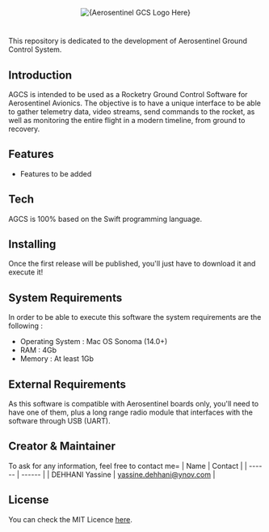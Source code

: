 <p align="center">
  <img src="https://github.com/yaxsomo/aerosentinel-ground-control-system/assets/71334330/0de61b2e-3289-4bee-9e34-4f5e5dd3c361" alt="{Aerosentinel GCS Logo Here}">
</p>

#

This repository is dedicated to the development of Aerosentinel Ground Control System.

## Introduction

AGCS is intended to be used as a Rocketry Ground Control Software for Aerosentinel Avionics. The objective is to have a unique interface to be able to gather telemetry data, video streams, send commands to the rocket, as well as monitoring the entire flight in a modern timeline, from ground to recovery.

## Features

- Features to be added

## Tech

AGCS is 100% based on the Swift programming language.

## Installing

Once the first release will be published, you'll just have to download it and execute it!

## System Requirements

In order to be able to execute this software the system requirements are the following :

-   Operating System : Mac OS Sonoma (14.0+)
-   RAM : 4Gb
-   Memory : At least 1Gb

## External Requirements 

As this software is compatible with Aerosentinel boards only, you'll need to have one of them, plus a long range radio module that interfaces with the software through USB (UART).


## Creator & Maintainer

To ask for any information, feel free to contact me=
| Name | Contact  |
| ------ | ------ |
| DEHHANI Yassine | yassine.dehhani@ynov.com |

## License

You can check the MIT Licence [here](LICENCE).


